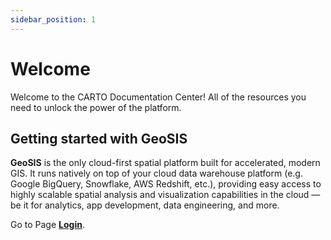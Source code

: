 ```yaml
---
sidebar_position: 1
---
```


# Welcome
Welcome to the CARTO Documentation Center! 
All of the resources you need to unlock the power of the platform.

## Getting started with GeoSIS

**GeoSIS** is the only cloud-first spatial platform built for accelerated, modern GIS. 
It runs natively on top of your cloud data warehouse platform (e.g. Google BigQuery,
Snowflake, AWS Redshift, etc.), providing easy access to highly scalable spatial
analysis and visualization capabilities in the cloud — be it for analytics, 
app development, data engineering, and more.

Go to Page  **[Login](#)**.